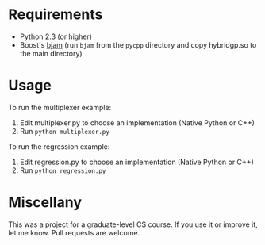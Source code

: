 Requirements
============
* Python 2.3 (or higher)
* Boost's [bjam](http://sourceforge.net/projects/boost/files/latest/download?source=files) (run	`bjam` from the	`pycpp` directory and copy hybridgp.so to the main directory)

Usage
=====
To run the multiplexer example:
1. Edit multiplexer.py to choose an implementation (Native Python or C++)
2. Run `python multiplexer.py`

To run the regression example:
1. Edit regression.py to choose an implementation (Native Python or C++)
2. Run `python regression.py`

Miscellany
==========
This was a project for a graduate-level CS course. If you use it or improve it, let me know. Pull requests are welcome.